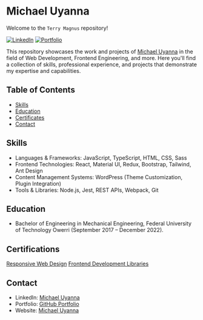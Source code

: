 # Michael Uyanna

Welcome to the `Terry Magnus` repository!

[![LinkedIn](https://img.shields.io/badge/LinkedIn-Connect-blue.svg)](https://www.linkedin.com/in/michael-uyanna/)
[![Portfolio](https://img.shields.io/badge/GitHub-Portfolio-lightgrey.svg)](https://github.com/Terry-Magnus)

This repository showcases the work and projects of [Michael Uyanna](https://www.linkedin.com/in/michael-uyanna/) in the field of Web Development, Frontend Engineering, and more. Here you'll find a collection of skills, professional experience, and projects that demonstrate my expertise and capabilities.

## Table of Contents

- [Skills](#skills)
- [Education](#education)
- [Certificates](#certifications)
- [Contact](#contact)

## Skills

- Languages & Frameworks: JavaScript, TypeScript, HTML, CSS, Sass
- Frontend Technologies: React, Material UI, Redux, Bootstrap, Tailwind, Ant Design
- Content Management Systems: WordPress (Theme Customization, Plugin Integration)
- Tools & Libraries: Node.js, Jest, REST APIs, Webpack, Git

## Education

- Bachelor of Engineering in Mechanical Engineering, Federal University of Technology Owerri (September 2017 – December 2022).

## Certifications

[Responsive Web Design](https://www.freecodecamp.org/certification/MichaelUyanna/responsive-web-design)
[Frontend Development Libraries](https://freecodecamp.org/certification/MichaelUyanna/front-end-development-libraries)

## Contact

- LinkedIn: [Michael Uyanna](https://www.linkedin.com/in/michael-uyanna/)
- Portfolio: [GitHub Portfolio](https://github.com/Terry-Magnus)
- Website: [Michael Uyanna](https://terry-magnus.netlify.app)
